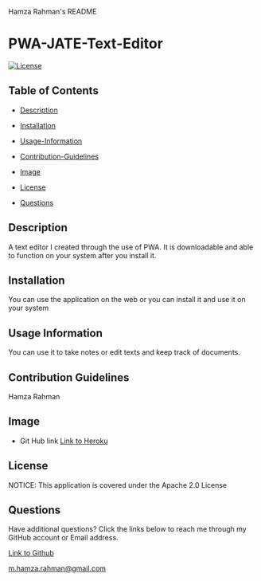 Hamza Rahman's README

 # PWA-JATE-Text-Editor

[![License](https://img.shields.io/badge/License-Apache_2.0-blue.svg)](https://opensource.org/licenses/Apache-2.0)

## Table of Contents

 * [Description](#description)

 * [Installation](#installation)

 * [Usage-Information](#usage-information)

 * [Contribution-Guidelines](#contribution-guidelines)

 * [Image](#Image)

 * [License](#license)

 * [Questions](#questions)

## Description

A text editor I created through the use of PWA. It is downloadable and able to function on your system after you install it.

## Installation

You can use the application on the web or you can install it and use it on your system

## Usage Information

You can use it to take notes or edit texts and keep track of documents.

## Contribution Guidelines

Hamza Rahman

## Image

* Git Hub link [Link to Heroku](https://pwa-text-editor-app1-8fecd9b45233.herokuapp.com/)

## License

NOTICE: This application is covered under the Apache 2.0 License

## Questions

Have additional questions? Click the links below to reach me through my GitHub account or Email address.

[Link to Github](https://github.com/Hamzar19)

<a href="mailto:m.hamza.rahman@gmail.com">m.hamza.rahman@gmail.com</a>

